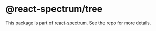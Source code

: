 # @react-spectrum/tree

This package is part of [react-spectrum](https://github.com/adobe/react-spectrum). See the repo for more details.
